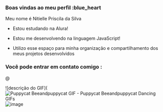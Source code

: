 ### Boas vindas ao meu perfil :blue_heart

Meu nome é Nitielle Priscila da Silva

- Estou estudando na Alura!
  
- Estou me desenvolvendo na linguagem JavaScript!
  
- Utilizo esse espaço para minha organização e compartilhamento dos meus projetos desenvolvidos

### Você pode entrar em contato comigo :

@


![descrição do GIF](<img src="https://media.tenor.com/UAO0MpQws1sAAAAM/puppycat-beeandpuppycat.gif" alt="Puppycat Beeandpuppycat GIF - Puppycat Beeandpuppycat Dancing GIFs"/>![image](https://github.com/Ni102030/Ni102030/assets/169450970/afece7f7-ad24-44f1-a7e1-8a3ab394282b)
